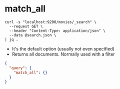 # match_all

```shell
curl -s "localhost:9200/movies/_search" \
  --request GET \
  --header "Content-Type: application/json" \
  --data @search.json \
| jq .
```

- It's the default option (usually not even specified)
- Returns all documents. Normally used with a filter

```json
{
  "query": {
    "match_all": {}
  }
}
```
